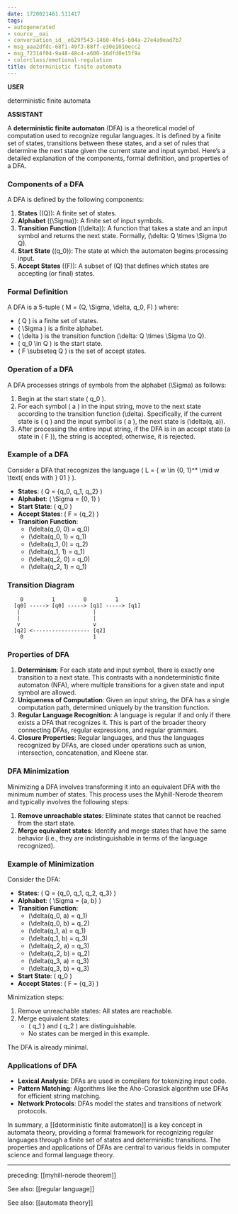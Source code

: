 ```yaml
---
date: 1720021461.511417
tags:
- autogenerated
- source__oai
- conversation_id__e629f543-1460-4fe5-b04a-27e4a9ead7b7
- msg_aaa2dfdc-68f1-49f3-88ff-e30e1010ecc2
- msg_72314f04-9a48-48c4-a600-16dfd0e15f9a
- colorclass/emotional-regulation
title: deterministic finite automata
---
```


**USER**

deterministic finite automata


**ASSISTANT**

A **deterministic finite automaton** (DFA) is a theoretical model of computation used to recognize regular languages. It is defined by a finite set of states, transitions between these states, and a set of rules that determine the next state given the current state and input symbol. Here’s a detailed explanation of the components, formal definition, and properties of a DFA.

### Components of a DFA

A DFA is defined by the following components:

1. **States** (\(Q\)): A finite set of states.
2. **Alphabet** (\(\Sigma\)): A finite set of input symbols.
3. **Transition Function** (\(\delta\)): A function that takes a state and an input symbol and returns the next state. Formally, \(\delta: Q \times \Sigma \to Q\).
4. **Start State** (\(q_0\)): The state at which the automaton begins processing input.
5. **Accept States** (\(F\)): A subset of \(Q\) that defines which states are accepting (or final) states.

### Formal Definition

A DFA is a 5-tuple \( M = (Q, \Sigma, \delta, q_0, F) \) where:

- \( Q \) is a finite set of states.
- \( \Sigma \) is a finite alphabet.
- \( \delta \) is the transition function \(\delta: Q \times \Sigma \to Q\).
- \( q_0 \in Q \) is the start state.
- \( F \subseteq Q \) is the set of accept states.

### Operation of a DFA

A DFA processes strings of symbols from the alphabet \(\Sigma\) as follows:

1. Begin at the start state \( q_0 \).
2. For each symbol \( a \) in the input string, move to the next state according to the transition function \(\delta\). Specifically, if the current state is \( q \) and the input symbol is \( a \), the next state is \(\delta(q, a)\).
3. After processing the entire input string, if the DFA is in an accept state (a state in \( F \)), the string is accepted; otherwise, it is rejected.

### Example of a DFA

Consider a DFA that recognizes the language \( L = \{ w \in \{0, 1\}^* \mid w \text{ ends with } 01 \} \).

- **States**: \( Q = \{q_0, q_1, q_2\} \)
- **Alphabet**: \( \Sigma = \{0, 1\} \)
- **Start State**: \( q_0 \)
- **Accept States**: \( F = \{q_2\} \)
- **Transition Function**:
  - \(\delta(q_0, 0) = q_0\)
  - \(\delta(q_0, 1) = q_1\)
  - \(\delta(q_1, 0) = q_2\)
  - \(\delta(q_1, 1) = q_1\)
  - \(\delta(q_2, 0) = q_0\)
  - \(\delta(q_2, 1) = q_1\)

### Transition Diagram

```
    0         1         0         1
  [q0] -----> [q0] -----> [q1] -----> [q1]
   |                       |
   |                       |
   v                       v
  [q2] <------------------ [q2]
    0                      1
```

### Properties of DFA

1. **Determinism**: For each state and input symbol, there is exactly one transition to a next state. This contrasts with a nondeterministic finite automaton (NFA), where multiple transitions for a given state and input symbol are allowed.
2. **Uniqueness of Computation**: Given an input string, the DFA has a single computation path, determined uniquely by the transition function.
3. **Regular Language Recognition**: A language is regular if and only if there exists a DFA that recognizes it. This is part of the broader theory connecting DFAs, regular expressions, and regular grammars.
4. **Closure Properties**: Regular languages, and thus the languages recognized by DFAs, are closed under operations such as union, intersection, concatenation, and Kleene star.

### DFA Minimization

Minimizing a DFA involves transforming it into an equivalent DFA with the minimum number of states. This process uses the Myhill-Nerode theorem and typically involves the following steps:

1. **Remove unreachable states**: Eliminate states that cannot be reached from the start state.
2. **Merge equivalent states**: Identify and merge states that have the same behavior (i.e., they are indistinguishable in terms of the language recognized).

### Example of Minimization

Consider the DFA:

- **States**: \( Q = \{q_0, q_1, q_2, q_3\} \)
- **Alphabet**: \( \Sigma = \{a, b\} \)
- **Transition Function**:
  - \(\delta(q_0, a) = q_1\)
  - \(\delta(q_0, b) = q_2\)
  - \(\delta(q_1, a) = q_1\)
  - \(\delta(q_1, b) = q_3\)
  - \(\delta(q_2, a) = q_3\)
  - \(\delta(q_2, b) = q_2\)
  - \(\delta(q_3, a) = q_3\)
  - \(\delta(q_3, b) = q_3\)
- **Start State**: \( q_0 \)
- **Accept States**: \( F = \{q_3\} \)

Minimization steps:

1. Remove unreachable states: All states are reachable.
2. Merge equivalent states:
   - \( q_1 \) and \( q_2 \) are distinguishable.
   - No states can be merged in this example.

The DFA is already minimal.

### Applications of DFA

- **Lexical Analysis**: DFAs are used in compilers for tokenizing input code.
- **Pattern Matching**: Algorithms like the Aho-Corasick algorithm use DFAs for efficient string matching.
- **Network Protocols**: DFAs model the states and transitions of network protocols.

In summary, a [[deterministic finite automaton]] is a key concept in automata theory, providing a formal framework for recognizing regular languages through a finite set of states and deterministic transitions. The properties and applications of DFAs are central to various fields in computer science and formal language theory.


---

preceding: [[myhill-nerode theorem]]

See also: [[regular language]]


See also: [[automata theory]]